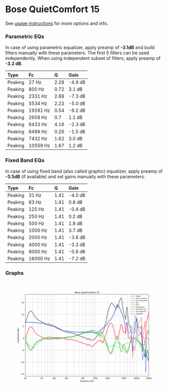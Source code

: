 # Bose QuietComfort 15
See [usage instructions](https://github.com/jaakkopasanen/AutoEq#usage) for more options and info.

### Parametric EQs
In case of using parametric equalizer, apply preamp of **-3.1dB** and build filters manually
with these parameters. The first 5 filters can be used independently.
When using independent subset of filters, apply preamp of **-3.2 dB**.

| Type    | Fc       |    Q | Gain    |
|:--------|:---------|:-----|:--------|
| Peaking | 27 Hz    | 2.28 | -4.9 dB |
| Peaking | 800 Hz   | 0.72 | 3.1 dB  |
| Peaking | 2331 Hz  | 2.88 | -7.3 dB |
| Peaking | 5534 Hz  | 2.23 | -5.0 dB |
| Peaking | 19281 Hz | 0.54 | -9.2 dB |
| Peaking | 2658 Hz  | 0.7  | 1.1 dB  |
| Peaking | 6433 Hz  | 4.16 | -2.3 dB |
| Peaking | 6499 Hz  | 0.26 | -1.5 dB |
| Peaking | 7432 Hz  | 1.62 | 3.0 dB  |
| Peaking | 10559 Hz | 1.67 | 1.2 dB  |

### Fixed Band EQs
In case of using fixed band (also called graphic) equalizer, apply preamp of **-3.5dB**
(if available) and set gains manually with these parameters.

| Type    | Fc       |    Q | Gain    |
|:--------|:---------|:-----|:--------|
| Peaking | 31 Hz    | 1.41 | -4.0 dB |
| Peaking | 63 Hz    | 1.41 | 0.8 dB  |
| Peaking | 125 Hz   | 1.41 | -0.4 dB |
| Peaking | 250 Hz   | 1.41 | 0.2 dB  |
| Peaking | 500 Hz   | 1.41 | 1.8 dB  |
| Peaking | 1000 Hz  | 1.41 | 3.7 dB  |
| Peaking | 2000 Hz  | 1.41 | -3.6 dB |
| Peaking | 4000 Hz  | 1.41 | -3.3 dB |
| Peaking | 8000 Hz  | 1.41 | -0.6 dB |
| Peaking | 16000 Hz | 1.41 | -7.2 dB |

### Graphs
![](./Bose%20QuietComfort%2015.png)